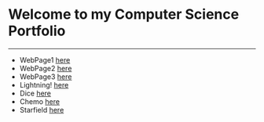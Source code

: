 # Welcome to my Computer Science Portfolio
---

* WebPage1 [here](https://amentw.github.io/testWeb/dogPage/)
* WebPage2 [here](https://amentw.github.io/testWeb/pagePage)
* WebPage3 [here](https://amentw.github.io/testWeb/finalPage)
* Lightning! [here](https://amentw.github.io/lightning2/Lightning/)
* Dice [here](https://amentw.github.io/dice3/Dice)
* Chemo [here](https://amentw.github.io/chemotaxis4/chemo)
* Starfield [here](https://amentw.github.io/starfield5/)
